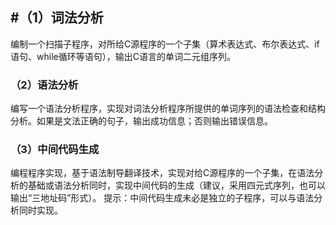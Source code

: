 ## #（1）词法分析  
编制一个扫描子程序，对所给C源程序的一个子集（算术表达式、布尔表达式、if语句、while循环等语句），输出C语言的单词二元组序列。
### （2）语法分析  
编写一个语法分析程序，实现对词法分析程序所提供的单词序列的语法检查和结构分析。如果是文法正确的句子，输出成功信息；否则输出错误信息。
### （3）中间代码生成   
编程程序实现，基于语法制导翻译技术，实现对给C源程序的一个子集，在语法分析的基础或语法分析同时，实现中间代码的生成（建议，采用四元式序列，也可以输出“三地址码”形式）。
提示：中间代码生成未必是独立的子程序，可以与语法分析同时实现。 
